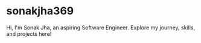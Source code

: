 # sonakjha369
Hi, I'm Sonak Jha, an aspiring Software Engineer. Explore my journey, skills, and projects here!
